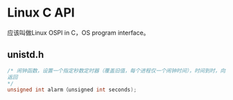 # Linux C API
应该叫做Linux OSPI in C，OS program interface。
## unistd.h
```c
/* 闹钟函数，设置一个指定秒数定时器（覆盖旧值，每个进程仅一个闹钟时间），时间到时，向进程发送SIGALRM信号（进程可忽略，默认终止该进程）。
返回
*/
unsigned int alarm（unsigned int seconds);
```